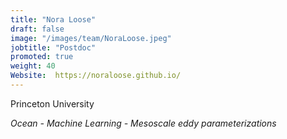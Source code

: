 ```yaml
---
title: "Nora Loose"
draft: false
image: "/images/team/NoraLoose.jpeg"
jobtitle: "Postdoc"
promoted: true
weight: 40
Website:  https://noraloose.github.io/
---
```



Princeton University

*Ocean - Machine Learning - Mesoscale eddy parameterizations*
